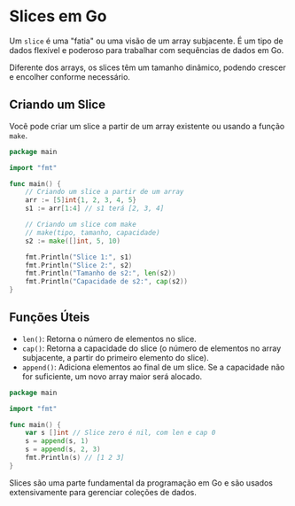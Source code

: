 # Slices em Go

Um `slice` é uma "fatia" ou uma visão de um array subjacente. É um tipo de dados flexível e poderoso para trabalhar com sequências de dados em Go.

Diferente dos arrays, os slices têm um tamanho dinâmico, podendo crescer e encolher conforme necessário.

## Criando um Slice

Você pode criar um slice a partir de um array existente ou usando a função `make`.

```go
package main

import "fmt"

func main() {
    // Criando um slice a partir de um array
    arr := [5]int{1, 2, 3, 4, 5}
    s1 := arr[1:4] // s1 terá [2, 3, 4]

    // Criando um slice com make
    // make(tipo, tamanho, capacidade)
    s2 := make([]int, 5, 10)

    fmt.Println("Slice 1:", s1)
    fmt.Println("Slice 2:", s2)
    fmt.Println("Tamanho de s2:", len(s2))
    fmt.Println("Capacidade de s2:", cap(s2))
}
```

## Funções Úteis

*   `len()`: Retorna o número de elementos no slice.
*   `cap()`: Retorna a capacidade do slice (o número de elementos no array subjacente, a partir do primeiro elemento do slice).
*   `append()`: Adiciona elementos ao final de um slice. Se a capacidade não for suficiente, um novo array maior será alocado.

```go
package main

import "fmt"

func main() {
    var s []int // Slice zero é nil, com len e cap 0
    s = append(s, 1)
    s = append(s, 2, 3)
    fmt.Println(s) // [1 2 3]
}
```

Slices são uma parte fundamental da programação em Go e são usados extensivamente para gerenciar coleções de dados.
